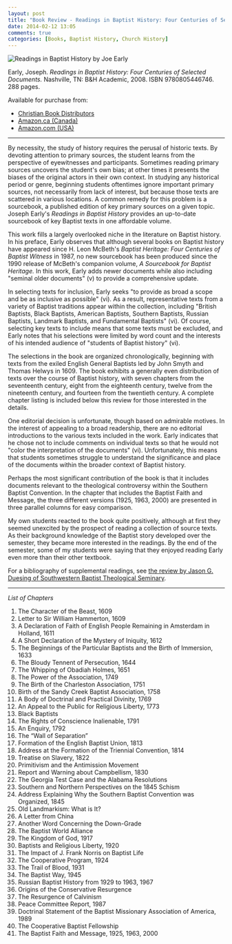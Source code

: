 ```yaml
---
layout: post
title: "Book Review - Readings in Baptist History: Four Centuries of Selected Documents by Joe Early"
date: 2014-02-12 13:05
comments: true
categories: [Books, Baptist History, Church History]
---
```


![Readings in Baptist History by Joe Early](http://duncanjohnson.ca/images/2014/02/early.jpg)

Early, Joseph. *Readings in Baptist History: Four Centuries of Selected Documents.* Nashville, TN: B&H Academic, 2008. ISBN 9780805446746. 288 pages.

Available for purchase from: 

* [Christian Book Distributors][cbd]
* [Amazon.ca (Canada)][amazon-ca]
* [Amazon.com (USA)][amazon-com]

----

By necessity, the study of history requires the perusal of historic texts. By devoting attention to primary sources, the student learns from the perspective of eyewitnesses and participants. Sometimes reading primary sources uncovers the student's own bias; at other times it presents the biases of the original actors in their own context. In studying any historical period or genre, beginning students oftentimes ignore important primary sources, not necessarily from lack of interest, but because those texts are scattered in various locations. A common remedy for this problem is a sourcebook, a published edition of key primary sources on a given topic. Joseph Early's *Readings in Baptist History* provides an up-to-date sourcebook of key Baptist texts in one affordable volume. 

This work fills a largely overlooked niche in the literature on Baptist history. In his preface, Early observes that although several books on Baptist history have appeared since H. Leon McBeth's *Baptist Heritage: Four Centuries of Baptist Witness* in 1987, no new sourcebook has been produced since the 1990 release of McBeth's companion volume, *A Sourcebook for Baptist Heritage.* In this work, Early adds newer documents while also including "seminal older documents" (v) to provide a comprehensive update. 

In selecting texts for inclusion, Early seeks "to provide as broad a scope and be as inclusive as possible" (vi). As a result, representative texts from a variety of Baptist traditions appear within the collection, including "British Baptists, Black Baptists, American Baptists, Southern Baptists, Russian Baptists, Landmark Baptists, and Fundamental Baptists" (vi). Of course, selecting key texts to include means that some texts must be excluded, and Early notes that his selections were limited by word count and the interests of his intended audience of "students of Baptist history" (vi).

The selections in the book are organized chronologically, beginning with texts from the exiled English General Baptists led by John Smyth and Thomas Helwys in 1609. The book exhibits a generally even distribution of texts over the course of Baptist history, with seven chapters from the seventeenth century, eight from the eighteenth century, twelve from the nineteenth century, and fourteen from the twentieth century. A complete chapter listing is included below this review for those interested in the details.

One editorial decision is unfortunate, though based on admirable motives. In the interest of appealing to a broad readership, there are no editorial introductions to the various texts included in the work. Early indicates that he chose not to include comments on individual texts so that he would not "color the interpretation of the documents" (vi). Unfortunately, this means that students sometimes struggle to understand the significance and place of the documents within the broader context of Baptist history.

Perhaps the most significant contribution of the book is that it includes documents relevant to the theological controversy within the Southern Baptist Convention. In the chapter that includes the Baptist Faith and Message, the three different versions (1925, 1963, 2000) are presented in three parallel columns for easy comparison.

My own students reacted to the book quite positively, although at first they seemed unexcited by the prospect of reading a collection of source texts. As their background knowledge of the Baptist story developed over the semester, they became more interested in the readings. By the end of the semester, some of my students were saying that they enjoyed reading Early even more than their other textbook.

For a bibliography of supplemental readings, see [the review by Jason G. Duesing of Southwestern Baptist Theological Seminary][duesing].

<!-- more -->

----

*List of Chapters*

1. The Character of the Beast, 1609
2. Letter to Sir William Hammerton, 1609
3. A Declaration of Faith of English People Remaining in Amsterdam in Holland, 1611
4. A Short Declaration of the Mystery of Iniquity, 1612
5. The Beginnings of the Particular Baptists and the Birth of Immersion, 1633
6. The Bloudy Tennent of Persecution, 1644
7. The Whipping of Obadiah Holmes, 1651
8. The Power of the Association, 1749
9. The Birth of the Charleston Association, 1751
10. Birth of the Sandy Creek Baptist Association, 1758
11. A Body of Doctrinal and Practical Divinity, 1769
12. An Appeal to the Public for Religious Liberty, 1773
13. Black Baptists
14. The Rights of Conscience Inalienable, 1791
15. An Enquiry, 1792
16. The “Wall of Separation”
17. Formation of the English Baptist Union, 1813
18. Address at the Formation of the Triennial Convention, 1814
19. Treatise on Slavery, 1822
20. Primitivism and the Antimission Movement
21. Report and Warning about Campbellism, 1830
22. The Georgia Test Case and the Alabama Resolutions
23. Southern and Northern Perspectives on the 1845 Schism
24. Address Explaining Why the Southern Baptist Convention was Organized, 1845
25. Old Landmarkism: What is It?
26. A Letter from China
27. Another Word Concerning the Down-Grade
28. The Baptist World Alliance
29. The Kingdom of God, 1917
30. Baptists and Religious Liberty, 1920
31. The Impact of J. Frank Norris on Baptist Life
32. The Cooperative Program, 1924
33. The Trail of Blood, 1931
34. The Baptist Way, 1945
35. Russian Baptist History from 1929 to 1963, 1967
36. Origins of the Conservative Resurgence
37. The Resurgence of Calvinism
38. Peace Committee Report, 1987
39. Doctrinal Statement of the Baptist Missionary Association of America, 1989
40. The Cooperative Baptist Fellowship
41. The Baptist Faith and Message, 1925, 1963, 2000

[cbd]: http://www.christianbook.com/Christian/Books/product?event=AFF&p=1178855&item_no=446746
[amazon-ca]: http://www.amazon.ca/gp/product/0805446745/ref=as_li_ss_tl?ie=UTF8&camp=15121&creative=390961&creativeASIN=0805446745&linkCode=as2&tag=duncanjohns04-20
[amazon-com]: http://www.amazon.com/gp/product/0805446745/ref=as_li_ss_tl?ie=UTF8&camp=1789&creative=390957&creativeASIN=0805446745&linkCode=as2&tag=duncanandmego-20
[duesing]: http://www.baptisttheology.org/book-reviews/readings-in-baptist-history